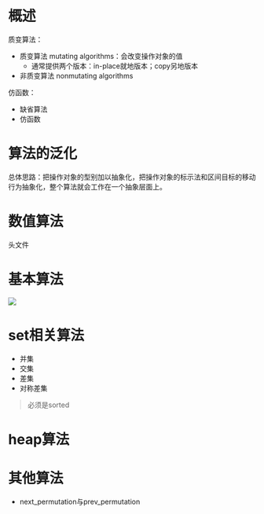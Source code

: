 # 概述
质变算法：
- 质变算法 mutating algorithms：会改变操作对象的值
  - 通常提供两个版本：in-place就地版本；copy另地版本
- 非质变算法 nonmutating algorithms

仿函数：
- 缺省算法
- 仿函数

# 算法的泛化
总体思路：把操作对象的型别加以抽象化，把操作对象的标示法和区间目标的移动行为抽象化，整个算法就会工作在一个抽象层面上。

# 数值算法
头文件<numeric>

# 基本算法
![][AlgorithmsCopy]

[AlgorithmsCopy]: ./AlgorithmsCopy.jpg

# set相关算法
- 并集
- 交集
- 差集
- 对称差集

> 必须是sorted

# heap算法

# 其他算法
- next_permutation与prev_permutation